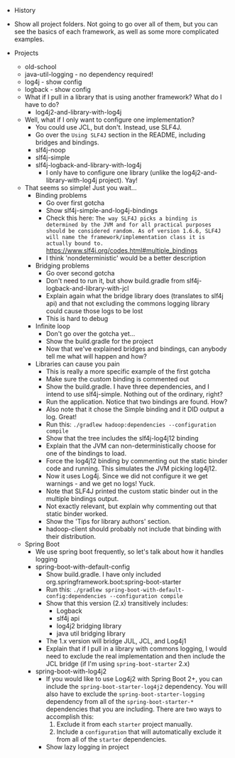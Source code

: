 - History

- Show all project folders. Not going to go over all of them, but you can see the basics of each framework,
as well as some more complicated examples.

- Projects
    - old-school
    - java-util-logging - no dependency required!
    - log4j - show config
    - logback - show config
    - What if I pull in a library that is using another framework? What do I have to do?
        - log4j2-and-library-with-log4j
    - Well, what if I only want to configure one implementation?
        - You could use JCL, but don't. Instead, use SLF4J.
        - Go over the `Using SLF4J` section in the README, including bridges and bindings.
        - slf4j-noop
        - slf4j-simple
        - slf4j-logback-and-library-with-log4j
            - I only have to configure one library (unlike the log4j2-and-library-with-log4j project). Yay!
    - That seems so simple! Just you wait...
        - Binding problems
            - Go over first gotcha
            - Show slf4j-simple-and-log4j-bindings
            - Check this here:
            `The way SLF4J picks a binding is determined by the JVM and for all practical purposes should be considered random. As of version 1.6.6, SLF4J will name the framework/implementation class it is actually bound to.`
            https://www.slf4j.org/codes.html#multiple_bindings
            - I think 'nondeterministic' would be a better description
        - Bridging problems
            - Go over second gotcha
            - Don't need to run it, but show build.gradle from slf4j-logback-and-library-with-jcl
            - Explain again what the bridge library does (translates to slf4j api) and that not excluding
              the commons logging library could cause those logs to be lost
            - This is hard to debug
        - Infinite loop
            - Don't go over the gotcha yet...
            - Show the build.gradle for the project
            - Now that we've explained bridges and bindings, can anybody tell me what will happen and how?
        - Libraries can cause you pain
            - This is really a more specific example of the first gotcha
            - Make sure the custom binding is commented out
            - Show the build.gradle. I have three dependencies, and I intend to use slf4j-simple. Nothing out of the ordinary, right?
            - Run the application. Notice that two bindings are found. How?
            - Also note that it chose the Simple binding and it DID output a log. Great!
            - Run this: `./gradlew hadoop:dependencies --configuration compile`
            - Show that the tree includes the slf4j-log4j12 binding
            - Explain that the JVM can non-deterministically choose for one of the bindings to load.
            - Force the log4j12 binding by commenting out the static binder code and running.  This simulates the JVM picking log4j12.
            - Now it uses Log4j. Since we did not configure it we get warnings - and we get no logs! Yuck.
            - Note that SLF4J printed the custom static binder out in the multiple bindings output.
            - Not exactly relevant, but explain why commenting out that static binder worked. 
            - Show the 'Tips for library authors' section.
            - hadoop-client should probably not include that binding with their distribution.
    - Spring Boot
        - We use spring boot frequently, so let's talk about how it handles logging
        - spring-boot-with-default-config
            - Show build.gradle. I have only included org.springframework.boot:spring-boot-starter
            - Run this: `./gradlew spring-boot-with-default-config:dependencies --configuration compile`
            - Show that this version (2.x) transitively includes:
                - Logback
                - slf4j api
                - log4j2 bridging library
                - java util bridging library
            - The 1.x version will bridge JUL, JCL, and Log4j1
            - Explain that if I pull in a library with commons logging, I would need to exclude the real implementation
              and then include the JCL bridge (if I'm using `spring-boot-starter` 2.x)
        - spring-boot-with-log4j2
            - If you would like to use Log4j2 with Spring Boot 2+, you can include the `spring-boot-starter-log4j2`
              dependency. You will also have to exclude the `spring-boot-starter-logging` dependency from all
              of the `spring-boot-starter-*` dependencies that you are including.  There are two ways to accomplish
              this:
                1. Exclude it from each `starter` project manually.
                2. Include a `configuration` that will automatically exclude it from all of the `starter`
                   dependencies.
            - Show lazy logging in project
    